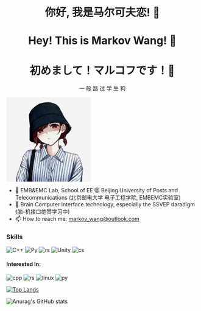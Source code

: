 <h1 align="center">你好, 我是马尔可夫恋! 👋</h1>
<h1 align="center">Hey! This is Markov Wang! 👋</h1>
<h1 align="center">初めまして！マルコフです！👋</h1>

<p align="center">一  般  路  过  学  生  狗</p>

<img align="center" src="./img/madoka.jpg" alt="madoka" style="zoom:25%;">

- 🔭 EMB&EMC Lab, School of EE @ Beijing University of Posts and Telecommunications (北京邮电大学 电子工程学院, EMBEMC实验室)
- 🔭 Brain Computer Interface technology, especially the SSVEP daradigm (脑-机接口绝赞学习中)
- 📫 How to reach me: markov_wang@outlook.com

### Skills
![C++](https://img.shields.io/badge/Modern%20C++-Proficient-FDB834)
![Py](https://img.shields.io/badge/Python-Proficient-3776AB)
![rs](https://img.shields.io/badge/Rust-Beginner-B13F0E)
![Unity](https://img.shields.io/badge/Unity-Beginner-808080)
![cs](https://img.shields.io/badge/CSharp-Beginner-A82EDA)

#### Interested In: 
<p align="left">  
<img src="https://raw.githubusercontent.com/isocpp/logos/master/cpp_logo.svg" alt="cpp" width="40" height="40"/>
<img src="https://upload.wikimedia.org/wikipedia/commons/0/0f/Original_Ferris.svg" alt="rs" width="60" height="40"/>
<img src="https://www.kernel.org/theme/images/logos/favicon.png" alt="linux" width="40" height="40"/>
<img src="https://www.python.org/static/community_logos/python-logo-inkscape.svg" alt="py" width="130" height="40"/>
</p>

[![Top Langs](https://github-readme-stats.vercel.app/api/top-langs/?username=markovwang&layout=compact)](https://github.com/anuraghazra/github-readme-stats)


![Anurag's GitHub stats](https://github-readme-stats.vercel.app/api?username=markovwang&show_icons=true&theme=dracula)

<!--
**markovwang/markovwang** is a ✨ _special_ ✨ repository because its `README.md` (this file) appears on your GitHub profile.

Here are some ideas to get you started:

- 🔭 I’m currently working on ...
- 🌱 I’m currently learning ...
- 👯 I’m looking to collaborate on ...
- 🤔 I’m looking for help with ...
- 💬 Ask me about ...
- 📫 How to reach me: ...
- 😄 Pronouns: ...
- ⚡ Fun fact: ...
-->
